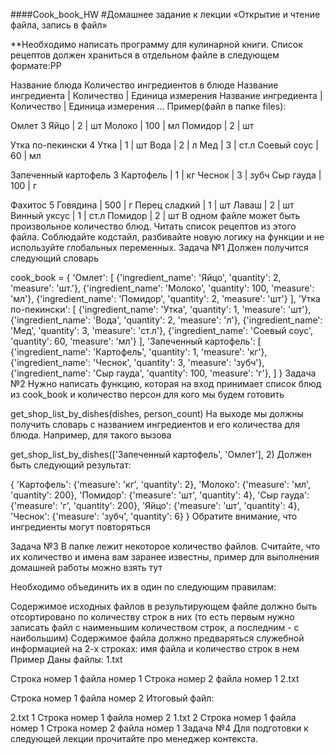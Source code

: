 ####Cook_book_HW
#Домашнее задание к лекции «Открытие и чтение файла, запись в файл»

**Необходимо написать программу для кулинарной книги.
Список рецептов должен храниться в отдельном файле в следующем формате:PP

Название блюда
Количество ингредиентов в блюде
Название ингредиента | Количество | Единица измерения
Название ингредиента | Количество | Единица измерения
...
Пример(файл в папке files):

Омлет
3
Яйцо | 2 | шт
Молоко | 100 | мл
Помидор | 2 | шт

Утка по-пекински
4
Утка | 1 | шт
Вода | 2 | л
Мед | 3 | ст.л
Соевый соус | 60 | мл

Запеченный картофель
3
Картофель | 1 | кг
Чеснок | 3 | зубч
Сыр гауда | 100 | г

Фахитос
5
Говядина | 500 | г
Перец сладкий | 1 | шт
Лаваш | 2 | шт
Винный уксус | 1 | ст.л
Помидор | 2 | шт
В одном файле может быть произвольное количество блюд.
Читать список рецептов из этого файла.
Соблюдайте кодстайл, разбивайте новую логику на функции и не используйте глобальных переменных.
Задача №1
Должен получится следующий словарь

cook_book = {
  'Омлет': [
    {'ingredient_name': 'Яйцо', 'quantity': 2, 'measure': 'шт.'},
    {'ingredient_name': 'Молоко', 'quantity': 100, 'measure': 'мл'},
    {'ingredient_name': 'Помидор', 'quantity': 2, 'measure': 'шт'}
    ],
  'Утка по-пекински': [
    {'ingredient_name': 'Утка', 'quantity': 1, 'measure': 'шт'},
    {'ingredient_name': 'Вода', 'quantity': 2, 'measure': 'л'},
    {'ingredient_name': 'Мед', 'quantity': 3, 'measure': 'ст.л'},
    {'ingredient_name': 'Соевый соус', 'quantity': 60, 'measure': 'мл'}
    ],
  'Запеченный картофель': [
    {'ingredient_name': 'Картофель', 'quantity': 1, 'measure': 'кг'},
    {'ingredient_name': 'Чеснок', 'quantity': 3, 'measure': 'зубч'},
    {'ingredient_name': 'Сыр гауда', 'quantity': 100, 'measure': 'г'},
    ]
  }
Задача №2
Нужно написать функцию, которая на вход принимает список блюд из cook_book и количество персон для кого мы будем готовить

get_shop_list_by_dishes(dishes, person_count)
На выходе мы должны получить словарь с названием ингредиентов и его количества для блюда. Например, для такого вызова

get_shop_list_by_dishes(['Запеченный картофель', 'Омлет'], 2)
Должен быть следующий результат:

{
  'Картофель': {'measure': 'кг', 'quantity': 2},
  'Молоко': {'measure': 'мл', 'quantity': 200},
  'Помидор': {'measure': 'шт', 'quantity': 4},
  'Сыр гауда': {'measure': 'г', 'quantity': 200},
  'Яйцо': {'measure': 'шт', 'quantity': 4},
  'Чеснок': {'measure': 'зубч', 'quantity': 6}
}
Обратите внимание, что ингредиенты могут повторяться

Задача №3
В папке лежит некоторое количество файлов. Считайте, что их количество и имена вам заранее известны, пример для выполнения домашней работы можно взять тут

Необходимо объединить их в один по следующим правилам:

Содержимое исходных файлов в результирующем файле должно быть отсортировано по количеству строк в них (то есть первым нужно записать файл с наименьшим количеством строк, а последним - с наибольшим)
Содержимое файла должно предваряться служебной информацией на 2-х строках: имя файла и количество строк в нем
Пример Даны файлы: 1.txt

Строка номер 1 файла номер 1
Строка номер 2 файла номер 1
2.txt

Строка номер 1 файла номер 2
Итоговый файл:

2.txt
1
Строка номер 1 файла номер 2
1.txt
2
Строка номер 1 файла номер 1
Строка номер 2 файла номер 1
Задача №4
Для подготовки к следующей лекции прочитайте про менеджер контекста.
